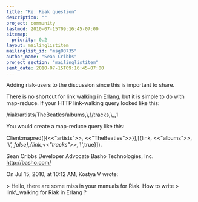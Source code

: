 ```yaml
---
title: "Re: Riak question"
description: ""
project: community
lastmod: 2010-07-15T09:16:45-07:00
sitemap:
  priority: 0.2
layout: mailinglistitem
mailinglist_id: "msg00735"
author_name: "Sean Cribbs"
project_section: "mailinglistitem"
sent_date: 2010-07-15T09:16:45-07:00
---
```



Adding riak-users to the discussion since this is important to share.

There is no shortcut for link walking in Erlang, but it is simple to do with 
map-reduce. If your HTTP link-walking query looked like this:

/riak/artists/TheBeatles/albums,\\_,\\_/tracks,\\_,1

You would create a map-reduce query like this:

Client:mapred([{&lt;&lt;"artists"&gt;&gt;, &lt;&lt;"TheBeatles"&gt;&gt;}],[{link, &lt;&lt;"albums"&gt;&gt;, '\\_', 
false},{link,&lt;&lt;"tracks"&gt;&gt;,'\\_',true}]). 

Sean Cribbs 
Developer Advocate
Basho Technologies, Inc.
http://basho.com/

On Jul 15, 2010, at 10:12 AM, Kostya V wrote:

&gt; Hello, there are some miss in your manuals for Riak. How to write 
&gt; link\\_walking for Riak in Erlang ?
